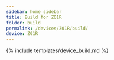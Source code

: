 ```yaml
---
sidebar: home_sidebar
title: Build for Z01R
folder: build
permalink: /devices/Z01R/build/
device: Z01R
---
```

{% include templates/device_build.md %}
